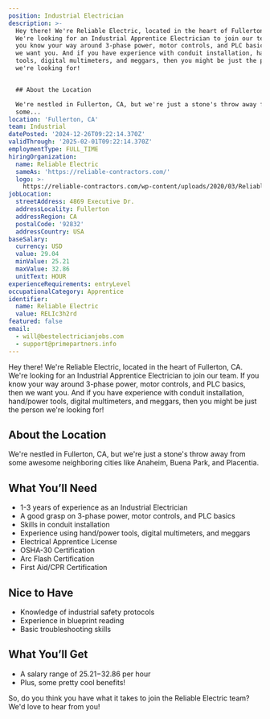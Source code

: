 ```yaml
---
position: Industrial Electrician
description: >-
  Hey there! We're Reliable Electric, located in the heart of Fullerton, CA.
  We're looking for an Industrial Apprentice Electrician to join our team. If
  you know your way around 3-phase power, motor controls, and PLC basics, then
  we want you. And if you have experience with conduit installation, hand/power
  tools, digital multimeters, and meggars, then you might be just the person
  we're looking for!


  ## About the Location

  We're nestled in Fullerton, CA, but we're just a stone's throw away from
  some...
location: 'Fullerton, CA'
team: Industrial
datePosted: '2024-12-26T09:22:14.370Z'
validThrough: '2025-02-01T09:22:14.370Z'
employmentType: FULL_TIME
hiringOrganization:
  name: Reliable Electric
  sameAs: 'https://reliable-contractors.com/'
  logo: >-
    https://reliable-contractors.com/wp-content/uploads/2020/03/Reliable-Electric-Logo.jpg
jobLocation:
  streetAddress: 4869 Executive Dr.
  addressLocality: Fullerton
  addressRegion: CA
  postalCode: '92832'
  addressCountry: USA
baseSalary:
  currency: USD
  value: 29.04
  minValue: 25.21
  maxValue: 32.86
  unitText: HOUR
experienceRequirements: entryLevel
occupationalCategory: Apprentice
identifier:
  name: Reliable Electric
  value: RELIc3h2rd
featured: false
email:
  - will@bestelectricianjobs.com
  - support@primepartners.info
---
```




Hey there! We're Reliable Electric, located in the heart of Fullerton, CA. We're looking for an Industrial Apprentice Electrician to join our team. If you know your way around 3-phase power, motor controls, and PLC basics, then we want you. And if you have experience with conduit installation, hand/power tools, digital multimeters, and meggars, then you might be just the person we're looking for!

## About the Location
We're nestled in Fullerton, CA, but we're just a stone's throw away from some awesome neighboring cities like Anaheim, Buena Park, and Placentia. 

## What You’ll Need
- 1-3 years of experience as an Industrial Electrician
- A good grasp on 3-phase power, motor controls, and PLC basics
- Skills in conduit installation
- Experience using hand/power tools, digital multimeters, and meggars
- Electrical Apprentice License
- OSHA-30 Certification
- Arc Flash Certification
- First Aid/CPR Certification

## Nice to Have
- Knowledge of industrial safety protocols
- Experience in blueprint reading
- Basic troubleshooting skills

## What You’ll Get
- A salary range of $25.21-$32.86 per hour
- Plus, some pretty cool benefits!

So, do you think you have what it takes to join the Reliable Electric team? We'd love to hear from you!